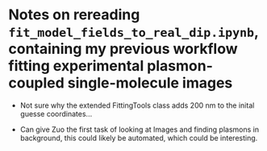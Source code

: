 # Notes on rereading `fit_model_fields_to_real_dip.ipynb`, containing my previous workflow fitting experimental plasmon-coupled single-molecule images


- Not sure why the extended FittingTools class adds 200 nm to the inital guesse coordinates...

- Can give Zuo the first task of looking at Images and finding plasmons in background, this could likely be automated, which could be interesting. 